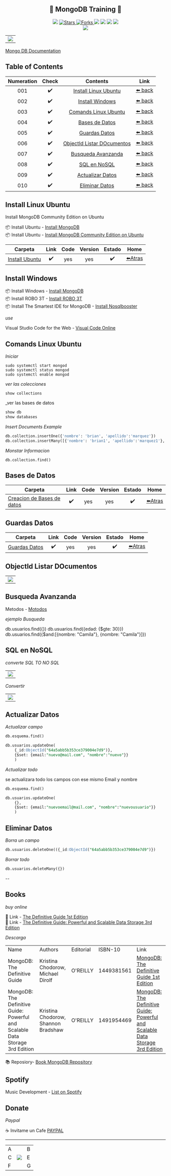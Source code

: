 <h2 align="center"> 🍃 MongoDB Training 💪 </h2>

<p align="center">
  </a>
    <img src="https://img.shields.io/github/languages/top/BrianMarquez3/MongoDB-Training?color=red">
  </a>

  <a href="https://github.com/BrianMarquez3/MongoDB-Training/stargazers">
    <img src="https://img.shields.io/github/stars/BrianMarquez3/MongoDB-Training.svg?style=flat" alt="Stars">
  </a>

  <a href="https://github.com/BrianMarquez3/MongoDB-Training$/network">
    <img src="https://img.shields.io/github/forks/BrianMarquez3/MongoDB-Training.svg?style=flat" alt="Forks">
  </a>

  </a>
    <img src="https://img.shields.io/github/v/tag/BrianMarquez3/MongoDB-Training?color=blue&label=Version&logo=PostgreSQL">
  </a>

  </a>
    <img src="https://img.shields.io/github/languages/code-size/BrianMarquez3/MongoDB-Training">
  </a>

  </a>
    <img src="https://img.shields.io/github/downloads/BrianMarquez3/MongoDB-Training/total?color=blue">
  </a>

  </a>
   <a href="https://github.com/BrianMarquez3/MongoDB-Training/network">
    <img src="https://img.shields.io/badge/Plataform-Linux-darkblue">
  </a><br>

  <img src="https://img.shields.io/github/last-commit/BrianMarquez3/MongoDB-Training?color=darkblue&style=for-the-badge">
</p>

<table align="center">
  <tr>
    <td align="center" style="padding=0;width=50%;">
      <img align="center" style="padding=0;" src="./images/mongodb.png" />
    </td>
  </tr>
</table>

[Mongo DB Documentation](https://www.mongodb.com/cloud/atlas/lp/try4?utm_content=controlhterms&utm_source=google&utm_campaign=search_gs_pl_evergreen_atlas_core_prosp-brand_gic-null_amers-pe_ps-all_desktop_eng_lead&utm_term=mongodb&utm_medium=cpc_paid_search&utm_ad=e&utm_ad_campaign_id=12212624332&adgroup=115749719263&gclid=CjwKCAiA5Y6eBhAbEiwA_2ZWIcymNEvh9avFVdf8LQvjM4ZGdIyhyvFaYxPqMaWyZiPa_Yzgck78rhoCJD4QAvD_BwE)

## Table of Contents

| Numeration   | Check   |    Contents      |      Link      |
|:-----------:|:---------:|:---------------:|:--------------:|
|  001         | ✔️     | [Install Linux Ubuntu](#Install-Linux-Ubuntu)  | [⬅️ back](https://github.com/BrianMarquez3)| 
|  002         | ✔️     | [Install Windows](#Install-Windows)  |  [⬅️ back](https://github.com/BrianMarquez3)| 
|  003         | ✔️     | [Comands Linux Ubuntu](#Comands-Linux-Ubuntu)  |  [⬅️ back](https://github.com/BrianMarquez3)| 
|  004         | ✔️     | [Bases de Datos](#Bases-de-Datos)  |  [⬅️ back](https://github.com/BrianMarquez3)| 
|  005         | ✔️     | [Guardas Datos](#Guardas-Datos)  |  [⬅️ back](https://github.com/BrianMarquez3)| 
|  006         | ✔️     | [ObjectId Listar DOcumentos](#Object-ListaDocumentos)  |  [⬅️ back](https://github.com/BrianMarquez3)| 
|  007         | ✔️     | [Busqueda Avanzanda](#Busqueda-Avanzanda)  |  [⬅️ back](https://github.com/BrianMarquez3)| 
|  008         | ✔️     | [SQL en NoSQL](#SQL-en-NoSQL)  |  [⬅️ back](https://github.com/BrianMarquez3)| 
|  009         | ✔️     | [Actualizar Datos](#Actualizar-Datos)  |  [⬅️ back](https://github.com/BrianMarquez3)| 
|  010         | ✔️     | [Eliminar Datos](#Eliminar-Datos)  |  [⬅️ back](https://github.com/BrianMarquez3)| 


## Install Linux Ubuntu

<p>Install MongoDB Community Edition on Ubuntu</p>

📦 Install Ubuntu - [Install MongoDB](https://github.com/BrianMarquez3/MongoDB-Training/tree/main/install) <br>
📦 Install Ubuntu - [Install MongoDB Community Edition on Ubuntu](https://www.mongodb.com/docs/manual/tutorial/install-mongodb-on-ubuntu/) <br>

| Carpeta | Link    |  Code   | Version | Estado      | Home  |
|---------|:-------:|:-------:|:-------:|:-----------:|:-----:|
| [Install Ubuntu](https://github.com/BrianMarquez3/MongoDB-Training/tree/main/install) |✔️| yes | yes | ✔️ | [⬅️Atras](#Table-of-Contents) |

## Install Windows

📦 Install Windows - [Install MongoDB](https://www.mongodb.com/try/download/community) <br>
📦 Install ROBO 3T - [Install ROBO 3T](https://robomongo.org/) <br>
📦 Install The Smartest IDE for MongoDB - [Install Nosqlbooster](https://nosqlbooster.com/) <br>

_use_

Visual Studio Code for the Web - [Visual Code Online](https://vscode.dev/)


## Comands Linux Ubuntu

_Iniciar_

```
sudo systemctl start mongod
sudo systemctl status mongod
sudo systemctl enable mongod
```

_ver las colecciones_

```
show collections
```

_ver las bases de datos

```sql
show db
show databases
```

_Insert Documents Example_

```sql
db.collection.insertOne({'nombre': 'brian', 'apellido':'marquez'})
db.collection.insertMany([{'nombre': 'brian1', 'apellido':'marquez1'}, {'nombre': 'brian2', 'apellido':'marquez2'}])
```

_Monstar Informacion_

```
db.collection.find()
```

## Bases de Datos

| Carpeta | Link    |  Code   | Version | Estado      | Home  |
|---------|:-------:|:-------:|:-------:|:-----------:|:-----:|
| [Creacion de Bases de datos](https://github.com/BrianMarquez3/MongoDB-Training/tree/main/BaseDatos) |✔️| yes | yes | ✔️ | [⬅️Atras](#Table-of-Contents) |

## Guardas Datos

| Carpeta | Link    |  Code   | Version | Estado      | Home  |
|---------|:-------:|:-------:|:-------:|:-----------:|:-----:|
| [Guardas Datos](https://github.com/BrianMarquez3/MongoDB-Training/tree/main/GuardasDatos) |✔️| yes | yes | ✔️ | [⬅️Atras](#Table-of-Contents) |

## ObjectId Listar DOcumentos

<table align="center">
  <tr>
    <td align="center" style="padding=0;width=50%;">
      <img align="center" style="padding=0;" src="./images/id.png" />
    </td>
  </tr>
</table>


## Busqueda Avanzanda


Metodos -  [Motodos](https://www.mongodb.com/docs/manual/reference/method/db.collection.findAndModify/)

_ejemplo Busqueda_

db.usuarios.find({})
db.usuarios.find({edad: {$gte: 30}})
db.usuarios.find({$and:[{nombre: "Camila"}, {nombre: "Camila"}]})

## SQL en NoSQL

_converte SQL TO NO SQL_

<table align="center">
  <tr>
    <td align="center" style="padding=0;width=50%;">
      <img align="center" style="padding=0;" src="./images/sql.png" />
    </td>
  </tr>
</table>

_Convertir_

<table align="center">
  <tr>
    <td align="center" style="padding=0;width=50%;">
      <img align="center" style="padding=0;" src="./images/sqlnosql.png" />
    </td>
  </tr>
</table>

## Actualizar Datos

_Actualizar campo_

```sql
db.esquema.find()

db.usuarios.updateOne(
    {_id:ObjectId("64a5abb5b353ce379004e7d9")},
    {$set: {email:"nuevo@mail.com", "nombre":"nuevo"}}
    )
```

_Actualizar todo_

se actualizara todo los campos con ese mismo Email y nombre

```sql
db.esquema.find()

db.usuarios.updateOne(
    {},
    {$set: {email:"nuevoemail@mail.com", "nombre":"nuevousuario"}}
    )
```

## Eliminar Datos

_Borra un campo_

```sql
db.usuarios.deleteOne(({_id:ObjectId("64a5abb5b353ce379004e7d9")})
```
_Borrar todo_

```sql
db.usuarios.deleteMany({})
```

--

## Books

_buy online_

🛒 Link - [The Definitive Guide 1st Edition](https://www.amazon.com/MongoDB-Definitive-Guide-Kristina-Chodorow/dp/1449381561)<br>
🛒 Link - [ The Definitive Guide: Powerful and Scalable Data Storage 3rd Edition](https://www.amazon.com/MongoDB-Definitive-Powerful-Scalable-Storage-dp-1491954469/dp/1491954469/ref=dp_ob_image_bk)

_Descarga_

<table>
  <tr>
      <td>Name</td>
      <td>Authors</td>
      <td>Editorial</td>
      <td>ISBN-10</td>
      <td>Link</td>
  </tr>

  <tr>
      <td>MongoDB: The Definitive Guide</td>
      <td>Kristina Chodorow,  Michael Dirolf</td>
      <td>O'REILLY</td>
      <td> 1449381561</td>
      <td><a href="https://ucsmedu-my.sharepoint.com/:b:/g/personal/47092136_ucsm_edu_pe/EYs4kdEEtlZDiFKsri12s50BXEWX5d_dk_-ygp9yI4Gsvg?e=b1HMeT">MongoDB: The Definitive Guide 1st Edition</a></td>
  </tr>

  <tr>
      <td>MongoDB: The Definitive Guide: Powerful and Scalable Data Storage 3rd Edition</td>
      <td>Kristina Chodorow,  Shannon Bradshaw</td>
      <td>O'REILLY</td>
      <td> 1491954469</td>
      <td><a href="https://ucsmedu-my.sharepoint.com/:b:/g/personal/47092136_ucsm_edu_pe/Eeyx3v5z6kRAnq-abxZprooBDnzEB9HxL_Lw0MQ4D_Oq0g?e=QwzE42">MongoDB: The Definitive Guide: Powerful and Scalable Data Storage 3rd Edition</a></td>
  </tr>
</table>

📚 Reposiory- [Book MongoDB Repository](https://github.com/BrianMarquez3/MongoDB-Training/tree/main/books)


## Spotify 

Music Development - [List on Spotify](https://open.spotify.com/playlist/11AwbhmXyh2jKlsHmaxcP9)


## Donate

_Paypal_

☕ Invitame un Cafe  [PAYPAL](https://www.paypal.com/donate?hosted_button_id=98U3T62494H9Y)


---

 <table align="center">
    <tr>
      <td colspan="3">A</td>
        <td>B</td>
      </tr>
      <tr>
        <td>C</td>
      <td colspan="2"><img align="center" style="padding=0;" src="./images/1 (8).gif" /></td>
        <td>E</td>
      </tr>
      <tr>
      <td colspan="3">F</td>
        <td>G</td>
    </tr>
</table>

